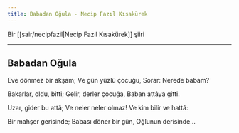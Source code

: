 ```yaml
---
title: Babadan Oğula - Necip Fazıl Kısakürek
---
```


Bir [[sair/necipfazil|Necip Fazıl Kısakürek]] şiiri

---

## Babadan Oğula
Eve dönmez bir akşam;
Ve gün yüzlü çocuğu,
Sorar: Nerede babam?

Bakarlar, oldu, bitti;
Gelir, derler çocuğa,
Baban attâya gitti.

Uzar, gider bu attâ;
Ve neler neler olmaz!
Ve kim bilir ve hattâ:

Bir mahşer gerisinde;
Babası döner bir gün,
Oğlunun derisinde...